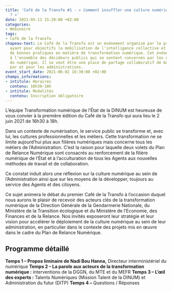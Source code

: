 ```yaml
---
title: 'Café de la Transfo #1 - « Comment insuffler une culture numérique dans l’administration
  ? »'
date: 2021-05-11 15:20:00 +02:00
categories:
- Webinaire
tags:
- Café de la Transfo
chapeau-text: Le Café de la Transfo est un événement organisé par le programme TECH.GOUV
  ayant pour objectifs la mobilisation de l'intelligence collective et la diffusion
  de bonnes pratiques en matière de transformation numérique. Cet événement est destiné
  à l’ensemble des décideurs publics qui se sentent concernés par les grands enjeux
  du numérique. Il se veut être une place de partage collaboratif de bonnes pratiques
  par et pour les administrations.
event_start_date: 2021-06-02 16:30:00 +02:00
champs_informations:
- intitule: Horaires
  contenu: 16h30-18h
- intitule: Modalités
  contenu: Inscription obligatoire
---
```


L’équipe Transformation numérique de l’État de la DINUM est heureuse de vous convier à la première édition du Café de la Transfo qui aura lieu le 2 juin 2021 de 16h30 à 18h.

Dans un contexte de numérisation, le service public se transforme et, avec lui, les cultures professionnelles et les métiers. Cette transformation ne se limite aujourd’hui plus aux filières numériques mais concerne tous les métiers de l’Administration. C’est la raison pour laquelle deux volets du Plan de Relance Numérique sont consacrés au renforcement de la filière numérique de l’État et à l’acculturation de tous les Agents aux nouvelles méthodes de travail et de collaboration. 

Ce constat induit alors une réflexion sur la culture numérique au sein de l’Administration ainsi que sur les moyens de la développer, toujours au service des Agents et des citoyens. 

Ce sujet animera le débat du premier Café de la Transfo à l’occasion duquel nous aurons le plaisir de recevoir des acteurs clés de la transformation numérique de la Direction Générale de la Gendarmerie Nationale, du Ministère de la Transition écologique et du Ministère de l’Economie, des Finances et de la Relance. Nos invités exposeront leur stratégie et leur vision pour accélérer le déploiement de la culture numérique au sein de leur administration, en particulier dans le contexte des projets mis en œuvre dans le cadre du Plan de Relance Numérique.

## Programme détaillé

**Temps 1 – Propos liminaire de Nadi Bou Hanna,** Directeur interministériel du numérique 
**Temps 2 – La parole aux acteurs de la transformation numérique :** interventions de la DGGN, du MTE et du MEFR 
**Temps 3 – L’œil des experts :** Talents Numériques (Mission Talent de la DINUM) et Administration du futur (DITP) 
**Temps 4 –** Questions / Réponses
